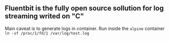 ## Fluentbit is the fully open source sollution for log streaming writed on "C"
Main caveat is to generate logs in container. Run inside the `alpine` container `ln -sf /proc/1/fd/1 /var/log/test.log` 


